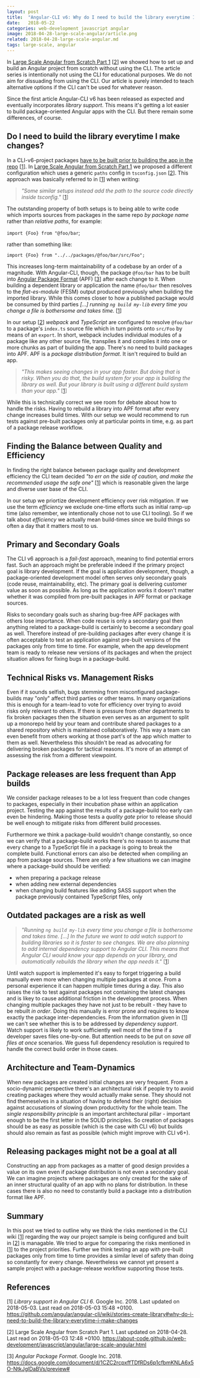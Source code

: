 ```yaml
---
layout: post
title:  "Angular-CLI v6: Why do I need to build the library everytime I make changes?"
date:   2018-05-22
categories: web-development javascript angular
image: 2018-04-28-large-scale-angular/article.png
related: 2018-04-28-large-scale-angular.md
tags: large-scale, angular
---
```


In [Large Scale Angular from Scratch Part 1](./large-scale-angular.html) [[2][2]] we showed how to set up and build an Angular project from scratch without using the CLI. The article series is intentionally not using the CLI for educational purposes. We do not aim for dissuading from using the CLI. Our article is purely intended to teach alternative options if the CLI can't be used for whatever reason.

Since the first article Angular-CLI v6 has been released as expected and eventually incorporates *library support*. This means it's getting a lot easier to build package-oriented Angular apps with the CLI. But there remain some differences, of course.

## Do I need to build the library everytime I make changes?

In a CLI-v6-project packages [have to be built prior to building the app in the repo](https://github.com/angular/angular-cli/wiki/stories-create-library#why-do-i-need-to-build-the-library-everytime-i-make-changes) [[1][1]]. In [Large Scale Angular from Scratch Part 1](./large-scale-angular.html) we proposed a different configuration which uses a generic `paths` config in `tsconfig.json` [[2][2]]. This approach was basically referred to in [[1][1]] when writing:

> *"Some similar setups instead add the path to the source code directly inside tsconfig."* [[1][1]]

The outstanding property of both setups is to being able to write code which imports sources from packages in the same repo *by package name* rather than *relative paths*, for example:

`import {Foo} from "@foo/bar`;

rather than something like:

`import {Foo} from "../../packages/@foo/bar/src/Foo";`

This increases long-term maintainability of a codebase by an order of a magnitude. With Angular-CLI, though, the package `@foo/bar` has to be built into [Angular Package Format](https://docs.google.com/document/d/1CZC2rcpxffTDfRDs6p1cfbmKNLA6x5O-NtkJglDaBVs/preview#!) (APF) [[3][3]] after each change to it. When building a dependent library or application the name `@foo/bar` then resolves to the *flat-es-module* (FESM) output produced previously when building the imported library. While this comes closer to how a published package would be consumed by third parties  *[...] running `ng build my-lib` every time you change a file is bothersome and takes time.* [[1][1]]

In our setup [[2][2]] *webpack* and *TypeScript* are configured to resolve `@foo/bar` to a package's `index.ts` source file which in turn points onto `src/Foo` by means of an `export`. In short, webpack includes individual modules of a package like any other source file, transpiles it and compiles it into one or more chunks as part of building the app.
There's no need to build packages into APF. APF is a *package distribution format*. It isn't required to build an app.

> *"This makes seeing changes in your app faster. But doing that is risky. When you do that, the build system for your app is building the library as well. But your library is built using a different build system than your app."* [[1][1]]

While this is technically correct we see room for debate about how to handle the risks. Having to rebuild a library into APF format after every change increases build times. With our setup we would recommend to run tests against pre-built packages only at particular points in time, e.g. as part of a package release workflow.

## Finding the Balance between Quality and Efficiency

In finding the right balance between package quality and development efficiency the CLI team decided *"to err on the side of caution, and make the recommended usage the safe one"* [[1][1]] which is reasonable given the large and diverse user base of the CLI.

In our setup we priortize development efficiency over risk mitigation. If we use the term *efficiency* we exclude one-time efforts such as initial ramp-up time (also remember, we intentionally chose not to use CLI tooling). So if we talk about *efficiency* we actually mean build-times since we build things so often a day that it matters most to us.

## Primary and Secondary Goals

The CLI v6 approach is a *fail-fast* approach, meaning to find potential errors fast. Such an approach might be preferable indeed if the primary project goal is library development. If the goal is application development, though, a package-oriented development model often serves only secondary goals (code reuse, maintainability, etc). The primary goal is delivering customer value as soon as possible. As long as the application works it doesn't matter whether it was compiled from pre-built packages in APF format or package sources.

Risks to secondary goals such as sharing bug-free APF packages with others lose importance. When code reuse is only a secondary goal then anything related to a package-build is certainly to become a secondary goal as well. Therefore instead of pre-building packages after every change it is often acceptable to test an application against pre-built versions of the packages only from time to time. For example, when the app development team is ready to release new versions of its packages and when the project situation allows for fixing bugs in a package-build.

## Technical Risks vs. Management Risks

Even if it sounds selfish, bugs stemming from misconfigured package-builds may "only" affect third parties or other teams. In many organizations this is enough for a team-lead to vote for efficiency over trying to avoid risks only relevant to others. If there is pressure from other departments to fix broken packages then the situation even serves as an argument to split up a monorepo held by your team and contribute shared packages to a shared repository which is maintained collaboratively. This way a team can even benefit from others working at those part's of the app which matter to them as well. Nevertheless this shouldn't be read as advocating for delivering broken packages for tactical reasons. It's more of an attempt of assessing the risk from a different viewpoint.

<!--
## Why we think different is good as well

Packages in our setup are plain Angular/TypeScript packages and should be consumable from their sources exactly the same way as they would be consumed after a package built, because in the end we consume ES2015 modules. The package-build produces an optimized flat ES2015 module or bundles the sources for some additional third-party consumption patterns like UMD modules. Be we do not yet see how this justifies to run a package-build continuously. We are not sure what other features [1] refers to, though. A package with very special build requirements could be developed in a separate repo alltogether. Alternatively it could be pre-built individually and TypeScript and webpack could be configured such that they resolve *this particular* package name to the path of the package-build output. But pre-building *all* packages is often not necessary (in app development) from our point of view.
-->
## Package releases are less frequent than App builds

We consider package releases to be a lot less frequent than code changes to packages, especially in their incubation phase within an application project. Testing the app against the results of a package-build too early can even be hindering. Making those tests a *quality gate*  prior to release should be well enough to mitigate risks from different build processes.

Furthermore we think a package-build wouldn't change constantly, so once we can verify that a package-build works there's no reason to assume that every change to a TypeScript file in a package is going to break the complete build. Functional errors can also be detected when compiling an app from package sources. There are only a few situations we can imagine where a package-build should be verified:

- when preparing a package release
- when adding new external dependencies
- when changing build features like adding SASS support when the package previously contained TypeScript files, only

## Outdated packages are a risk as well

> *"Running `ng build my-lib` every time you change a file is bothersome and takes time. [...] In the future we want to add watch support to building libraries so it is faster to see changes. We are also planning to add internal dependency support to Angular CLI. This means that Angular CLI would know your app depends on your library, and automatically rebuilds the library when the app needs it."* [[1][1]]

Until watch support is implemented it's easy to forget triggering a build manually even more when changing multiple packages at once. From a personal experience it can happen multiple times during a day. This also raises the risk to test against packages not containing the latest changes and is likey to cause additional friction in the development process. When changing multiple packages they have not just to be rebuilt - they have to be rebuilt *in order*. Doing this manually is error prone and requires to know exactly the package inter-dependencies. From the information given in [[1][1]] we can't see whether this is to be addressed by *dependency support*. Watch support is likely to work sufficiently well most of the time if a developer saves files one-by-one. But attention needs to be put on *save all files at once* scenarios. We guess full dependency resolution is required to handle the correct build order in those cases.

## Architecture and Team-Dynamics

When new packages are created initial changes are very frequent. From a socio-dynamic perspective there's an architectural risk if people try to avoid creating packages where they would actually make sense. They should not find themeselves in a situation of having to defend their (right) decision against accusations of slowing down productivity for the whole team. The *single responsibility principle* is an important architectural pillar - important enough to be the first letter in the SOLID principles. So creation of packages should be as easy as possible (which is the case with CLI v6) but builds should also remain as fast as possible (which might improve with CLI v6+).

## Releasing packages might not be a goal at all

Constructing an app from packages as a matter of good design provides a value on its own even if package distribution is not even a secondary goal. We can imagine projects where packages are only created for the sake of an inner structural quality of an app with no plans for distribution. In these cases there is also no need to constantly build a package into a distribution format like APF.

## Summary

In this post we tried to outline why we think the risks mentioned in the CLI wiki [[1][1]] regarding the way our project sample is being configured and built in [[2][2]] is managable. We tried to argue for comparing the risks mentioned in [[1][1]] to the project priorities. Further we think testing an app with pre-built packages only from time to time provides a similar level of safety than doing so constantly for every change. Nevertheless we cannot yet present a sample project with a package-release workflow supporting those tests.

## References

[1]: https://github.com/angular/angular-cli/wiki/stories-create-library/1cf783837c392f5fadc7286e1fb28220b9a1b507
\[1\] *Library support in Angular CLI 6*. Google Inc. 2018. Last updated on 2018-05-03. Last read on 2018-05-03 15:48 +0100. https://github.com/angular/angular-cli/wiki/stories-create-library#why-do-i-need-to-build-the-library-everytime-i-make-changes

[2]: https://about-code.github.io/web-development/javascript/angular/large-scale-angular.html
\[2\] Large Scale Angular from Scratch Part 1. Last updated on 2018-04-28. Last read on 2018-05-03 12:48 +0100. https://about-code.github.io/web-development/javascript/angular/large-scale-angular.html

[3]: https://docs.google.com/document/d/1CZC2rcpxffTDfRDs6p1cfbmKNLA6x5O-NtkJglDaBVs/preview#
\[3\] *Angular Package Format*. Google Inc. 2018. https://docs.google.com/document/d/1CZC2rcpxffTDfRDs6p1cfbmKNLA6x5O-NtkJglDaBVs/preview#

<!--
## Appendix

### A: Angular Package Format, Why and When?

A package-build creates a file structure and bundles up package source files to conform to [Angular Package Format](https://docs.google.com/document/d/1CZC2rcpxffTDfRDs6p1cfbmKNLA6x5O-NtkJglDaBVs/preview#!).

Angular Package Format

1. describes how to distribute npm packages from TypeScript or ECMAScript2015 sources to be compatible with legacy module patterns like UMD or CommonJS
1. defines special requirements on packages which provide NgComponents or NgModules in order to enable *Ahead-of-Time-Compilation* for applications consuming the package.

But APF is **only required when publishing  packages to a registry**. Published packages must be pre-compiled because

1. it is bad practice to publish TypeScript packages to a JavaScript eco system
1. TS `strict` mode isn't backward compatible. Older TS sources may not compile with newer TS versions in `strict` mode
1. without TS package sources available the *Angular-Ahead-of-Time-Compiler* of a package consumer requires additional metadata
-->
